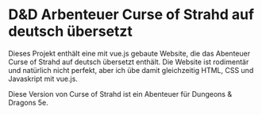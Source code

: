 # D&D Arbenteuer Curse of Strahd auf deutsch übersetzt

Dieses Projekt enthält eine mit vue.js gebaute Website, die das Abenteuer Curse of Strahd auf deutsch übersetzt enthält. Die Website ist rodimentär und natürlich nicht perfekt, aber ich übe damit gleichzeitig HTML, CSS und Javaskript mit vue.js.

Diese Version von Curse of Strahd ist ein Abenteuer für Dungeons & Dragons 5e.